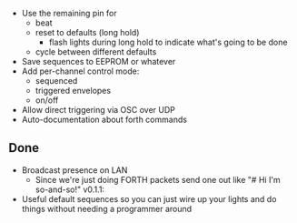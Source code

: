 - Use the remaining pin for
  - beat
  - reset to defaults (long hold)
    - flash lights during long hold to indicate what's going to be done
  - cycle between different defaults
- Save sequences to EEPROM or whatever
- Add per-channel control mode:
  - sequenced
  - triggered envelopes
  - on/off
- Allow direct triggering via OSC over UDP
- Auto-documentation about forth commands

## Done
* Broadcast presence on LAN
  - Since we're just doing FORTH packets
    send one out like "# Hi I'm so-and-so!"
v0.1.1:
* Useful default sequences so you can just wire up your lights and do things without needing a programmer around
